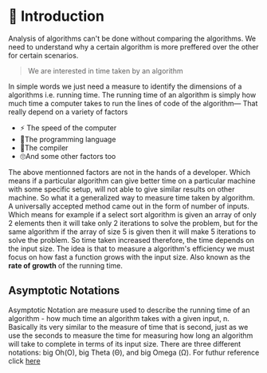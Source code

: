 
# 🤖 Introduction
Analysis of algorithms can't be done without comparing the algorithms. We need to understand why a certain algorithm is more preffered over the other for certain scenarios. 

> We are interested in time taken by an algorithm

In simple words we just need a measure to identify the dimensions of a algorithms i.e. running time. 
The running time of an algorithm is simply how much time a computer takes to run the lines of code of the algorithm—
That really depend on a variety of factors 

 

 - ⚡ The speed of the computer 
 - 💬The programming language
 - 👾The compiler 
 - 🙄And some other factors too
 


The above mentionned factors are not in the hands of a developer. Which means if a particular algorithm can give better time on a particular machine with some specific setup, will not able to give similar results on other machine. So what it a generalized way to measure time taken by  algorithm.
A universally accepted method came out in the form of number of inputs. Which means for example if a select sort algorithm is given an array of only 2 elements then it will take only 2 iterations to solve the problem, but for the same algorithm if the array of size 5 is given then it will make 5 iterations to solve the problem. So time taken increased therefore, the time depends on the input size.
The idea is that to measure a algorithm's efficiency we must focus on how fast a function grows with the input size. Also known as the **rate of growth** of the running time. 

## Asymptotic Notations

Asymptotic Notation are measure used to describe the running time of an algorithm - how much time an algorithm takes with a given input, n. Basically its very similar to the measure of time that is second, just as we use the seconds to measure the time for measuring how long an algorithm will take to complete in terms of its input size.  There are three different notations: big Oh(O), big Theta (Θ), and big Omega (Ω).
For futhur reference click <a href = "https://www.khanacademy.org/computing/computer-science/algorithms/asymptotic-notation/a/asymptotic-notation">here</a>
